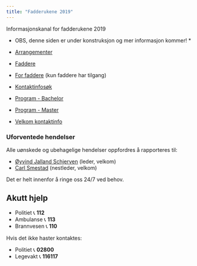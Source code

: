```yaml
---
title: "Fadderukene 2019"
---
```


Informasjonskanal for fadderukene 2019

* OBS, denne siden er under konstruksjon og mer informasjon kommer! *

* [Arrangementer](https://online.ntnu.no/wiki/online/fadderukene/2019-/arrangementer/)  
* [Faddere](https://online.ntnu.no/wiki/online/fadderukene/2019-/faddere/)  
* [For faddere](https://online.ntnu.no/wiki/online/fadderukene/2019-/fadder/) (kun faddere har tilgang) 
* [Kontaktinfosøk](https://online.ntnu.no/profile/user_search/)  
* [Program - Bachelor](https://online.ntnu.no/splash/)    
* [Program - Master](https://online.ntnu.no/splash/)  
* [Velkom kontaktinfo](https://online.ntnu.no/wiki/online/fadderukene/2019-/velkom)

### Uforventede hendelser
Alle uønskede og ubehagelige hendelser oppfordres å rapporteres til:

- [Øyvind Jalland Schjerven](https://online.ntnu.no/profile/view/yvindo/) (leder, velkom)  
- [Carl Smestad](https://online.ntnu.no/profile/view/carlofholy/) (nestleder, velkom)  

Det er helt innenfor å ringe oss 24/7 ved behov.  

Akutt hjelp
------------------------------------

- Politiet 📞 **112**  
- Ambulanse 📞 **113**  
- Brannvesen 📞 **110**

Hvis det ikke haster kontaktes:

- Politiet 📞 **02800**  
- Legevakt 📞 **116117**